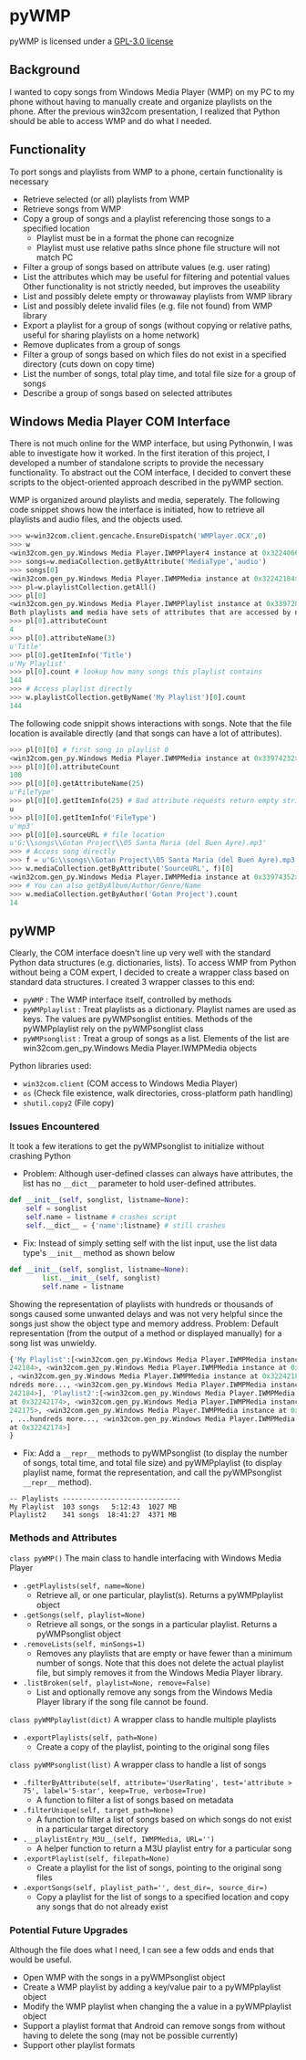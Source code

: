 # pyWMP

pyWMP is licensed under a [GPL-3.0 license](https://github.com/jimaples/pyWMP/blob/master/LICENSE)

## Background

I wanted to copy songs from Windows Media Player (WMP) on my PC to my phone without having to manually create and organize playlists on the phone. After the previous win32com presentation, I realized that Python should be able to access WMP and do what I needed.

## Functionality

To port songs and playlists from WMP to a phone, certain functionality is necessary
* Retrieve selected (or all) playlists from WMP
* Retrieve songs from WMP
* Copy a group of songs and a playlist referencing those songs to a specified location
  * Playlist must be in a format the phone can recognize
  * Playlist must use relative paths sInce phone file structure will not match PC
* Filter a group of songs based on attribute values (e.g. user rating)
* List the attributes which may be useful for filtering and potential values
Other functionality is not strictly needed, but improves the useability
* List and possibly delete empty or throwaway playlists from WMP library
* List and possibly delete invalid files (e.g. file not found) from WMP library
* Export a playlist for a group of songs (without copying or relative paths, useful for sharing playlists on a home network)
* Remove duplicates from a group of songs
* Filter a group of songs based on which files do not exist in a specified directory (cuts down on copy time)
* List the number of songs, total play time, and total file size for a group of songs
* Describe a group of songs based on selected attributes

## Windows Media Player COM Interface

There is not much online for the WMP interface, but using Pythonwin, I was able to investigate how it worked. In the first iteration of this project, I developed a number of standalone scripts to provide the necessary functionality. To abstract out the COM interface, I decided to convert these scripts to the object-oriented approach described in the pyWMP section.

WMP is organized around playlists and media, seperately. The following code snippet shows how the interface is initiated, how to retrieve all playlists and audio files, and the objects used.
```python
>>> w=win32com.client.gencache.EnsureDispatch('WMPlayer.OCX',0)
>>> w
<win32com.gen_py.Windows Media Player.IWMPPlayer4 instance at 0x32240664>
>>> songs=w.mediaCollection.getByAttribute('MediaType','audio')
>>> songs[0]
<win32com.gen_py.Windows Media Player.IWMPMedia instance at 0x32242184>
>>> pl=w.playlistCollection.getAll()
>>> pl[0]
<win32com.gen_py.Windows Media Player.IWMPPlaylist instance at 0x33972832>
Both playlists and media have sets of attributes that are accessed by name. A value indicates how many attributes an object has and a method is used to retrieve the attribute name. The following code snippit shows interactions with playlists:
>>> pl[0].attributeCount
4
>>> pl[0].attributeName(3)
u'Title'
>>> pl[0].getItemInfo('Title')
u'My Playlist'
>>> pl[0].count # lookup how many songs this playlist contains
144
>>> # Access playlist directly 
>>> w.playlistCollection.getByName('My Playlist')[0].count
144
```

The following code snippit shows interactions with songs. Note that the file location is available directly (and that songs can have a lot of attributes).
```python
>>> pl[0][0] # first song in playlist 0
<win32com.gen_py.Windows Media Player.IWMPMedia instance at 0x33974232>
>>> pl[0][0].attributeCount
100
>>> pl[0][0].getAttributeName(25)
u'FileType'
>>> pl[0][0].getItemInfo(25) # Bad attribute requests return empty strings
u
>>> pl[0][0].getItemInfo('FileType')
u'mp3'
>>> pl[0][0].sourceURL # file location
u'G:\\songs\\Gotan Project\\05 Santa Maria (del Buen Ayre).mp3'
>>> # Access song directly
>>> f = u'G:\\songs\\Gotan Project\\05 Santa Maria (del Buen Ayre).mp3'
>>> w.mediaCollection.getByAttribute('SourceURL', f)[0]
<win32com.gen_py.Windows Media Player.IWMPMedia instance at 0x33974352>
>>> # You can also getByAlbum/Author/Genre/Name
>>> w.mediaCollection.getByAuthor('Gotan Project').count
14
```

## pyWMP

Clearly, the COM interface doesn't line up very well with the standard Python data structures (e.g. dictionaries, lists). To access WMP from Python without being a COM expert, I decided to create a wrapper class based on standard data structures. I created 3 wrapper classes to this end:
* `pyWMP` : The WMP interface itself, controlled by methods
* `pyWMPplaylist` : Treat playlists as a dictionary. Playlist names are used as keys. The values are pyWMPsonglist entities. Methods of the pyWMPplaylist rely on the pyWMPsonglist class
* `pyWMPsonglist` : Treat a group of songs as a list. Elements of the list are win32com.gen_py.Windows Media Player.IWMPMedia objects

Python libraries used:
* `win32com.client` (COM access to Windows Media Player)
* `os` (Check file existence, walk directories, cross-platform path handling)
* `shutil.copy2` (File copy)

### Issues Encountered
It took a few iterations to get the pyWMPsonglist to initialize without crashing Python
* Problem: Although user-defined classes can always have attributes, the list has no `__dict__` parameter to hold user-defined attributes.
```python
def __init__(self, songlist, listname=None):
    self = songlist
    self.name = listname # crashes script
    self.__dict__ = {'name':listname} # still crashes
```
* Fix: Instead of simply setting self with the list input, use the list data type's `__init__` method as shown below
```python
def __init__(self, songlist, listname=None):
        list.__init__(self, songlist)
        self.name = listname
```
Showing the representation of playlists with hundreds or thousands of songs caused some unwanted delays and was not very helpful since the songs just show the object type and memory address.
Problem: Default representation (from the output of a method or displayed manually) for a song list was unwieldy.
```python
{'My Playlist':[<win32com.gen_py.Windows Media Player.IWMPMedia instance at 0x32
242184>, <win32com.gen_py.Windows Media Player.IWMPMedia instance at 0x32242185>
, <win32com.gen_py.Windows Media Player.IWMPMedia instance at 0x32242186>, ...hu
ndreds more..., <win32com.gen_py.Windows Media Player.IWMPMedia instance at 0x32
242184>], 'Playlist2':[<win32com.gen_py.Windows Media Player.IWMPMedia instance 
at 0x32242174>, <win32com.gen_py.Windows Media Player.IWMPMedia instance at 0x32
242175>, <win32com.gen_py.Windows Media Player.IWMPMedia instance at 0x32242176>
, ...hundreds more..., <win32com.gen_py.Windows Media Player.IWMPMedia instance 
at 0x32242174>]
}
```
* Fix: Add a `__repr__` methods to pyWMPsonglist (to display the number of songs, total time, and total file size) and pyWMPplaylist (to display playlist name, format the representation, and call the pyWMPsonglist `__repr__` method).
```
-- Playlists -----------------------------
My Playlist  103 songs   5:12:43  1027 MB
Playlist2    341 songs  18:41:27  4371 MB
```

### Methods and Attributes

`class pyWMP()` 
The main class to handle interfacing with Windows Media Player
* `.getPlaylists(self, name=None)`
  * Retrieve all, or one particular, playlist(s). Returns a pyWMPplaylist object
* `.getSongs(self, playlist=None)`
  * Retrieve all songs, or the songs in a particular playlist. Returns a pyWMPsonglist object
* `.removeLists(self, minSongs=1)`
  * Removes any playlists that are empty or have fewer than a minimum number of songs. Note that this does not delete the actual playlist file, but simply removes it from the Windows Media Player library.
* `.listBroken(self, playlist=None, remove=False)`
  * List and optionally remove any songs from the Windows Media Player library if the song file cannot be found.

`class pyWMPplaylist(dict)`
A wrapper class to handle multiple playlists
* `.exportPlaylists(self, path=None)`
  * Create a copy of the playlist, pointing to the original song files

`class pyWMPsonglist(list)`
A wrapper class to handle a list of songs
* `.filterByAttribute(self, attribute='UserRating', test='attribute > 75', label='5-star', keep=True, verbose=True)`
  * A function to filter a list of songs based on metadata
* `.filterUnique(self, target_path=None)`
  * A function to filter a list of songs based on which songs do not exist in a particular target directory
* `.__playlistEntry_M3U__(self, IWMPMedia, URL='')`
  * A helper function to return a M3U playlist entry for a particular song
* `.exportPlaylist(self, filepath=None)`
  * Create a playlist for the list of songs, pointing to the original song files    
* `.exportSongs(self, playlist_path='', dest_dir=, source_dir=)`
  * Copy a playlist for the list of songs to a specified location and copy any songs that do not already exist

### Potential Future Upgrades

Although the file does what I need, I can see a few odds and ends that would be useful.
* Open WMP with the songs in a pyWMPsonglist object
* Create a WMP playlist by adding a key/value pair to a pyWMPplaylist object
* Modify the WMP playlist when changing the a value in a pyWMPplaylist object
* Support a playlist format that Android can remove songs from without having to delete the song (may not be possible currently)
* Support other playlist formats
